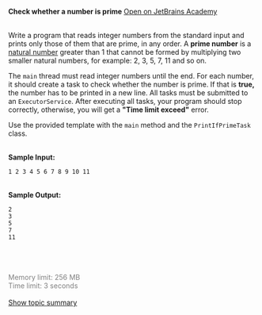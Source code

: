 <b>Check whether a number is prime</b> <a class=right href="https://hyperskill.org/learn/step/4898">Open on JetBrains Academy</a>
<br><br>
<html>
 <head></head>
 <body>
  <p>Write a program that reads integer numbers from the standard input and prints only those of them that are prime, in any order. A <strong>prime number</strong> is a <a target="_blank" href="https://en.wikipedia.org/wiki/Natural_number" rel="nofollow noopener noreferrer">natural number</a> greater than 1 that cannot be formed by multiplying two smaller natural numbers, for example: 2, 3, 5, 7, 11 and so on.</p> 
  <p>The <code class="java">main</code> thread must read integer numbers until the end. For each number, it should create a task to check whether the number is prime. If that is <strong>true,</strong> the number has to be printed in a new line. All tasks must be submitted to an <code class="java">ExecutorService</code>. After executing all tasks, your program should stop correctly, otherwise, you will get a <strong>"Time limit exceed"</strong> error.</p> 
  <p>Use the provided template with the <code class="java">main</code> method and the <code class="java">PrintIfPrimeTask</code> class.</p>
 </body>
</html><br><b>Sample Input:</b><br><pre><code class="language-no-highlight">1 2 3 4 5 6 7 8 9 10 11</code></pre><br><b>Sample Output:</b><br><pre><code class="language-no-highlight">2<br>3<br>5<br>7<br>11<br></code></pre><br><br><br><font color="gray">Memory limit: 256 MB</font><br><font color="gray">Time limit: 3 seconds</font><br><br>
<a href="https://hyperskill.org/learn/step/4895">Show topic summary</a>
